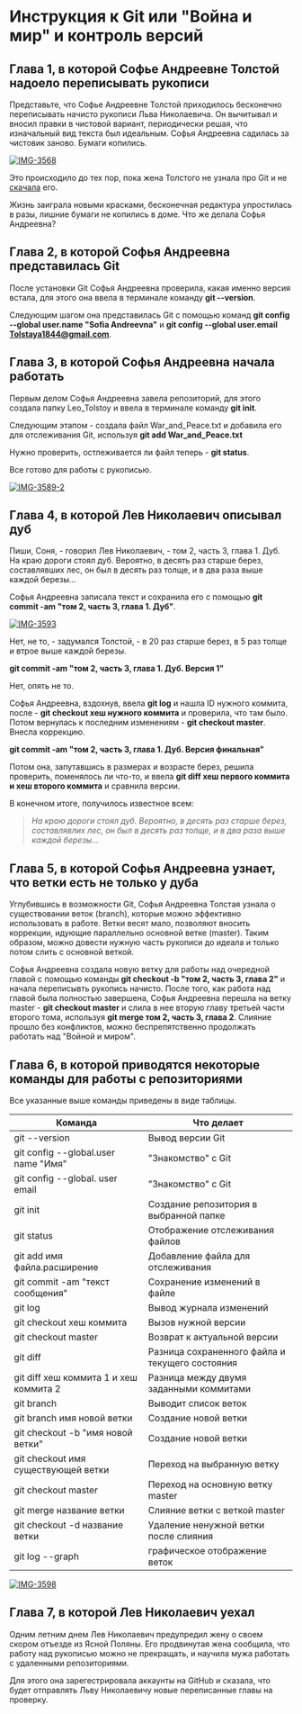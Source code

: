 # Инструкция к Git или "Война и мир" и контроль версий

## Глава 1, в которой Софье Андреевне Толстой надоело переписывать рукописи

Представьте, что Софье Андреевне Толстой приходилось бесконечно переписывать начисто рукописи Льва Николаевича. Он вычитывал и вносил правки в чистовой вариант, периодически решая, что изначальный вид текста был идеальным. Софья Андреевна садилась за чистовик заново. Бумаги копились.  

<a href="https://ibb.co/Wyzj0Y7"><img src="https://i.ibb.co/mqyg0Md/IMG-3568.jpg" alt="IMG-3568" border="0"></a>

Это происходило до тех пор, пока жена Толстого не узнала про Git и не [скачала](https://git-scm.com/downloads) его. 

Жизнь заиграла новыми красками, бесконечная редактура упростилась в разы, лишние бумаги не копились в доме. Что же делала Софья Андреевна? 


## Глава 2, в которой Софья Андреевна представилась Git

После установки Git Софья Андреевна проверила, какая именно версия встала, для этого она ввела в терминале команду **git --version**. 

Следующим шагом она представилась Git с помощью команд **git config --global user.name "Sofia Andreevna"** и **git config --global user.email Tolstaya1844@gmail.com**.

## Глава 3, в которой Софья Андреевна начала работать

Первым делом Софья Андреевна завела репозиторий, для этого создала папку Leo_Tolstoy и ввела в терминале команду **git init**. 

Следующим этапом - создала файл War_and_Peace.txt и добавила его для отслеживания Git, используя **git add War_and_Peace.txt**

Нужно проверить, остлеживается ли файл теперь - **git status**.

Все готово для работы с рукописью. 

<a href="https://ibb.co/qxFSXxb"><img src="https://i.ibb.co/R74FZ7L/IMG-3589-2.jpg" alt="IMG-3589-2" border="0"></a>

## Глава 4, в которой Лев Николаевич описывал дуб

Пиши, Соня, - говорил Лев Николаевич, - том 2, часть 3, глава 1. Дуб. На краю дороги стоял дуб. Вероятно, в десять раз старше берез, составлявших лес, он был в десять раз толще, и в два раза выше каждой березы... 

Софья Андреевна записала текст и сохранила его с помощью **git commit -am "том 2, часть 3, глава 1. Дуб"**.

<a href="https://ibb.co/8r87hQ9"><img src="https://i.ibb.co/n7kLWKj/IMG-3593.jpg" alt="IMG-3593" border="0"></a>

Нет, не то, - задумался Толстой, - в 20 раз старше берез, в 5 раз толще и втрое выше каждой березы.

**git commit -am "том 2, часть 3, глава 1. Дуб. Версия 1"**

Нет, опять не то.

Софья Андреевна, вздохнув, ввела **git log** и нашла ID нужного коммита, после - **git checkout хеш нужного коммита** и проверила, что там было. Потом вернулась к последним изменениям - **git checkout master**. Внесла коррекцию.

**git commit -am "том 2, часть 3, глава 1. Дуб. Версия финальная"**

Потом она, запутавшись в размерах и возрасте берез, решила проверить, поменялось ли что-то, и ввела **git diff хеш первого коммита и хеш второго коммита** и сравнила версии. 

В конечном итоге, получилось известное всем:

> *На краю дороги стоял дуб. Вероятно, в десять раз старше берез, составлявлих лес, он был в десять раз толще, и в два раза выше каждой березы...*

## Глава 5, в которой Софья Андреевна узнает, что ветки есть не только у дуба

Углубившись в возможности Git, Софья Андреевна Толстая узнала о существовании веток (branch), которые можно эффективно использовать в работе. Ветки весят мало, позволяют вносить коррекции, идующие параллельно основной ветке (master). Таким образом, можно довести нужную часть рукописи до идеала и только потом слить с основной веткой. 

Софья Андреевна создала новую ветку для работы над очередной главой с помощью команды **git checkout -b "том 2, часть 3, глава 2"** и начала переписывть рукопись начисто. После того, как работа над главой была полностью завершена, Софья Андреевна перешла на ветку master - **git checkout master** и слила в нее вторую главу третьей части второго тома, используя **git merge том 2, часть 3, глава 2**. Слияние прошло без конфликтов, можно беспрепятственно продолжать работать над "Войной и миром". 

## Глава 6, в которой приводятся некоторые команды для работы с репозиториями

Все указанные выше команды приведены в виде таблицы. 

| Команда  | Что делает |
| ------------- | ------------- |
| git --version  | Вывод версии Git  |
| git config --global.user name "Имя" | "Знакомство" с Git  |
| git config --global. user email | "Знакомство" с Git |
| git init | Создание репозитория в выбранной папке |
| git status | Отображение отслеживания файлов |
| git add имя файла.расширение | Добавление файла для отслеживания |
| git commit -am "текст сообщения" | Сохранение изменений в файле |
| git log | Вывод журнала изменений |
| git checkout хеш коммита | Вызов нужной версии |
| git checkout master | Возврат к актуальной версии |
| git diff | Разница сохраненного файла и текущего состояния |
| git diff хеш коммита 1 и хеш коммита 2 | Разница между двумя заданными коммитами |
| git branch | Выводит список веток |
| git branch имя новой ветки | Создание новой ветки |
| git checkout -b "имя новой ветки" | Создание новой ветки |
| git checkout имя существующей ветки | Переход на выбранную ветку |
| git checkout master | Переход на основную ветку master | 
| git merge название ветки | Слияние ветки с веткой master | 
| git checkout -d название ветки | Удаление ненужной ветки после слияния | 
| git log --graph| графическое отображение веток |

<a href="https://ibb.co/RjhLhRM"><img src="https://i.ibb.co/qJ0b0T4/IMG-3598.jpg" alt="IMG-3598" border="0" /></a>

## Глава 7, в которой Лев Николаевич уехал 

Одним летним днем Лев Николаевич предупредил жену о своем скором отъезде из Ясной Поляны. Его продвинутая жена сообщила, что работу над рукописью можно не прекращать, и научила мужа работать с удаленными репозиториями. 

Для этого она зарегестрировала аккаунты на GitHub и сказала, что будет отправлять Льву Николаевичу новые переписанные главы на проверку. 



